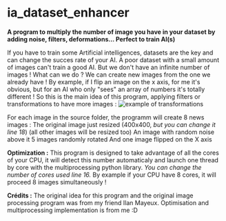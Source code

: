 # ia_dataset_enhancer
**A program to multiply the number of image you have in your dataset by adding noise, filters, deformations... Perfect to train AI(s)**

If you have to train some Artificial intelligences, datasets are the key and can change the succes rate of your AI. A poor dataset with a small amount of images can't train a good AI. But we don't have an infinite number of images ! What can we do ? We can create new images from the one we already have !
By example, if I flip an image on the x axis, for me it's obvious, but for an AI who only "sees" an array of numbers it's totally different !
So this is the main idea of this program, applying filters or transformations to have more images :
![example of transformations](https://cdn.discordapp.com/attachments/707337308994535457/837654372103749682/unknown.png)

For each image in the source folder, the programm will create 8 news images :
The original image just resized (400x400, *but you can change it line 18*) (all other images will be resized too)
An image with random noise above it
5 images randomly rotated
And one image flipped on the X axis

**Optimization :**
This program is designed to take advantage of all the cores of your CPU, it will detect this number automaticaly and launch one thread by core with the multiprocessing python library. *You can change the number of cores used line 16.*
By example if your CPU have 8 cores, it will proceed 8 images simultaneously !

**Crédits :**
The original idea for this program and the original image processing program was from my friend Ilan Mayeux. Optimisation and multiprocessing implementation is from me :D
